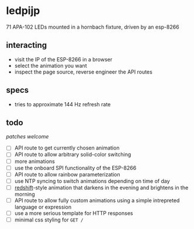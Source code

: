 # ledpijp

71 APA-102 LEDs mounted in a hornbach fixture, driven by an esp-8266

## interacting

- visit the IP of the ESP-8266 in a browser
- select the animation you want
- inspect the page source, reverse engineer the API routes

## specs

- tries to approximate 144 Hz refresh rate

## todo

_patches welcome_

- [ ] API route to get currently chosen animation
- [ ] API route to allow arbitrary solid-color switching
- [ ] more animations
- [ ] use the onboard SPI functionality of the ESP-8266
- [ ] API route to allow rainbow parameterization
- [ ] use NTP syncing to switch animations depending on time of day
- [ ] [redshift](https://github.com/jonls/redshift)-style animation that darkens in the evening and brightens in the morning
- [ ] API route to allow fully custom animations using a simple intrepreted language or expression
- [ ] use a more serious template for HTTP responses
- [ ] minimal css styling for `GET /`
